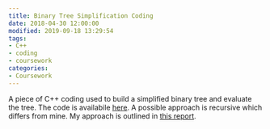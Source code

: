```yaml
---
title: Binary Tree Simplification Coding
date: 2018-04-30 12:00:00
modified: 2019-09-18 13:29:54
tags:
- C++
- coding
- coursework
categories:
- Coursework
---
```


A piece of C++ coding used to build a simplified binary tree and evaluate the tree. The code is availabile [here](https://github.com/wilsonwang881/BinaryTree). A possible approach is recursive which differs from mine. My approach is outlined in [this report](Algorithm_and_Data_Structure_Binary_Tree_Coding_Report.pdf).
